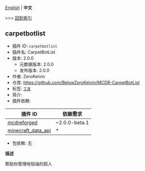 [English](readme.md) | **中文**

\>\>\> [回到索引](/readme-zh_cn.md)

## carpetbotlist

- 插件 ID: `carpetbotlist`
- 插件名: CarpetBotList
- 版本: 2.0.0
  - 元数据版本: 2.0.0
  - 发布版本: 2.0.0
- 作者: ZeroKelvin
- 仓库: https://github.com/BelowZeroKelvin/MCDR-CarpetBotList
- 标签: [`工具`](/labels/tool/readme-zh_cn.md)
- 简介: 
- 插件依赖:

| 插件 ID | 依赖需求 |
| --- | --- |
| [mcdreforged](https://pypi.org/project//plugins/mcdreforged/readme-zh_cn.md/) | ~2.0.0-beta.1 |
| [minecraft_data_api](https://pypi.org/project//plugins/minecraft_data_api/readme-zh_cn.md/) | * |

- 包依赖: 无

**描述**

帮助你管理地毯端的假人

